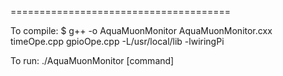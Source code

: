 ======================================

To compile:
$ g++ -o AquaMuonMonitor AquaMuonMonitor.cxx timeOpe.cpp gpioOpe.cpp -L/usr/local/lib -lwiringPi

To run:
./AquaMuonMonitor [command]
